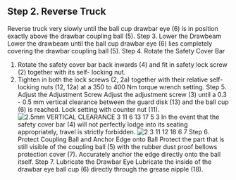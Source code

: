 ## Step 2. Reverse Truck
Reverse truck very slowly until the ball cup drawbar eye (6) is in position exactly above the drawbar coupling ball (5).
Step 3. Lower the Drawbeam
Lower the drawbeam until the ball cup drawbar eye (6) lies completely covering the drawbar coupling ball (5).
Step 4. Rotate the Safety Cover Bar
1. Rotate the safety cover bar back inwards (4) and fit in safety lock screw (2) together with its self- locking nut.
2. Tighten in both the lock screws (2, 2a) together with their relative self-locking nuts (12, 12a) at a 350 to 400 Nm torque wrench setting.
Step 5. Adjust the Adjustment Screw
Adjust the adjustment screw (3) until a 0.3 - 0.5 mm vertical clearance between the guard disk (13) and the ball cup (6) is reached. Lock setting with counter nut (11).
![2.5mm VERTICAL CLEARANCE 3 11 6 13 17 5 3]()
In the event that the safety cover bar (4) will not perfectly lodge into its seating appropriately, travel is strictly forbidden.
![2 3 11 12 18 6 7]()
Step 6. Protect Coupling Ball and Anchor Edge onto Ball Protect the part that is still visible of the coupling ball (5) with the rubber dust proof bellows protection cover (7). Accurately anchor the edge directly onto the ball itself.
Step 7. Lubricate the Drawbar Eye Lubricate the inside of the drawbar eye ball cup (6) directly through the grease nipple (18).